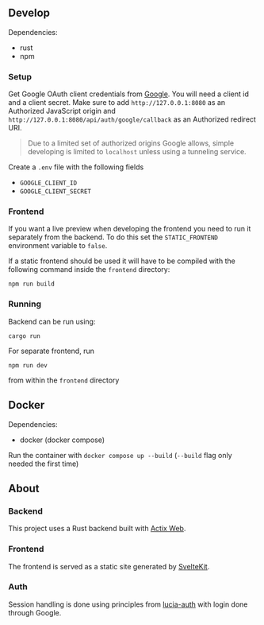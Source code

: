 ## Develop
Dependencies:
- rust
- npm


### Setup
Get Google OAuth client credentials from [Google](https://console.developers.google.com/). You will need a client id and a client secret.
Make sure to add `http://127.0.0.1:8080` as an Authorized JavaScript origin and `http://127.0.0.1:8080/api/auth/google/callback`
as an Authorized redirect URI.

> Due to a limited set of authorized origins Google allows, simple developing is limited to `localhost` 
unless using a tunneling service.

Create a `.env` file with the following fields
- `GOOGLE_CLIENT_ID`
- `GOOGLE_CLIENT_SECRET`

### Frontend
If you want a live preview when developing the frontend you need to run it separately from the backend. To do this
set the `STATIC_FRONTEND` environment variable to `false`.

If a static frontend should be used it will have to be compiled with the following command inside the `frontend` directory:

```npm run build```

### Running
Backend can be run using:

```cargo run```

For separate frontend, run

```npm run dev```

from within the `frontend` directory

## Docker
Dependencies:
- docker (docker compose)

Run the container with `docker compose up --build` (`--build` flag only needed the first time)

## About

### Backend
This project uses a Rust backend built with [Actix Web](https://actix.rs).

### Frontend
The frontend is served as a static site generated by [SvelteKit](https://svelte.dev).

### Auth
Session handling is done using principles from [lucia-auth](https://lucia-auth.com) with login done through Google.
